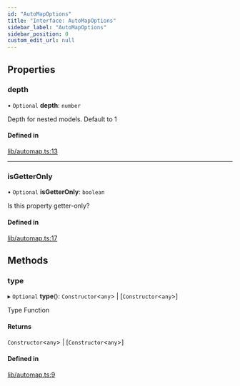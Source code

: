 ```yaml
---
id: "AutoMapOptions"
title: "Interface: AutoMapOptions"
sidebar_label: "AutoMapOptions"
sidebar_position: 0
custom_edit_url: null
---
```


## Properties

### depth

• `Optional` **depth**: `number`

Depth for nested models. Default to 1

#### Defined in

[lib/automap.ts:13](https://github.com/nartc/mapper/blob/3ff1b7bf/packages/classes/src/lib/automap.ts#L13)

___

### isGetterOnly

• `Optional` **isGetterOnly**: `boolean`

Is this property getter-only?

#### Defined in

[lib/automap.ts:17](https://github.com/nartc/mapper/blob/3ff1b7bf/packages/classes/src/lib/automap.ts#L17)

## Methods

### type

▸ `Optional` **type**(): `Constructor`<`any`\> \| [`Constructor`<`any`\>]

Type Function

#### Returns

`Constructor`<`any`\> \| [`Constructor`<`any`\>]

#### Defined in

[lib/automap.ts:9](https://github.com/nartc/mapper/blob/3ff1b7bf/packages/classes/src/lib/automap.ts#L9)
